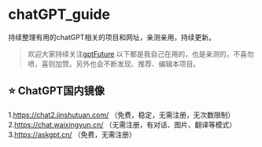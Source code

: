 # chatGPT_guide
持续整理有用的chatGPT相关的项目和网址，亲测亲用，持续更新。
> 欢迎大家持续关注[gptFuture](https://github.com/gptFuture/chatGPT_guide)
> 以下都是我自己在用的，也是亲测的，不喜勿喷，喜则加赞。另外也会不断发现、推荐、编辑本项目。
## ⭐ ChatGPT国内镜像
1.https://chat2.jinshutuan.com/ （免费，稳定，无需注册，无次数限制）
2.https://chat.waixingyun.cn/ （无需注册，有对话、图片、翻译等模式）
3.https://askgpt.cn/ （免费，无需注册）
